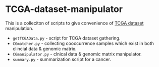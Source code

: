 # TCGA-dataset-manipulator

This is a colleciton of scripts to give convenience of [TCGA dataset](https://genome-cancer.ucsc.edu/proj/site/hgHeatmap/) manipulation.

* `getTCGAData.py` - script for TCGA dataset gathering.
* `CGmatcher.py` - collecting cooccurrence samples which exist in both clincial data & genomic matrix.
* `CGmanipulator.py` - clnical data & genomic matrix manipulator.
* `summary.py` - summarization script for a cancer.
